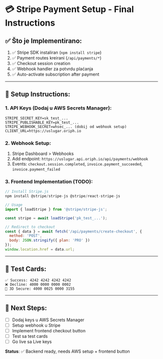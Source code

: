 # 💳 Stripe Payment Setup - Final Instructions

## ✅ Što je Implementirano:

1. ✅ Stripe SDK instaliran (`npm install stripe`)
2. ✅ Payment routes kreirani (`/api/payments/*`)
3. ✅ Checkout session creation
4. ✅ Webhook handler za potvrdu plaćanja
5. ✅ Auto-activate subscription after payment

---

## 📝 Setup Instructions:

### **1. API Keys** (Dodaj u AWS Secrets Manager):
```
STRIPE_SECRET_KEY=sk_test_...
STRIPE_PUBLISHABLE_KEY=pk_test_...
STRIPE_WEBHOOK_SECRET=whsec_... (dobij od webhook setup)
CLIENT_URL=https://uslugar.oriph.io
```

### **2. Webhook Setup**:
1. Stripe Dashboard > Webhooks
2. Add endpoint: `https://uslugar.api.oriph.io/api/payments/webhook`
3. Events: `checkout.session.completed`, `invoice.payment_succeeded`, `invoice.payment_failed`

### **3. Frontend Implementation** (TODO):
```javascript
// Install Stripe.js
npm install @stripe/stripe-js @stripe/react-stripe-js

// Usage
import { loadStripe } from '@stripe/stripe-js';

const stripe = await loadStripe('pk_test_...');

// Redirect to checkout
const { data } = await fetch('/api/payments/create-checkout', {
  method: 'POST',
  body: JSON.stringify({ plan: 'PRO' })
});
window.location.href = data.url;
```

---

## 🧪 Test Cards:
```
✅ Success: 4242 4242 4242 4242
❌ Decline: 4000 0000 0000 0002
🔐 3D Secure: 4000 0025 0000 3155
```

---

## 🎯 Next Steps:

- [ ] Dodaj keys u AWS Secrets Manager
- [ ] Setup webhook u Stripe
- [ ] Implement frontend checkout button
- [ ] Test sa test cards
- [ ] Go live sa Live keys

**Status**: ✅ Backend ready, needs AWS setup + frontend button

